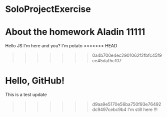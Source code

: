 # SoloProjectExercise
About the homework
Aladin
11111
=======
Hello JS
I'm here and you?
I'm potato
<<<<<<< HEAD
>>>>>>> 0a4b700e4ec2901062f2fbfc45f9ce45daf5cf07


Hello, GitHub!
=======
This is a test update
>>>>>>> d9aa9e5170e56ba750f93e76492dc9497cebc9b4
I'm still here !!!